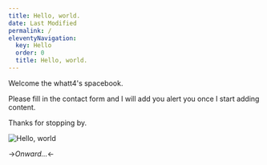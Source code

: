 ```yaml
---
title: Hello, world.
date: Last Modified 
permalink: /
eleventyNavigation:
  key: Hello 
  order: 0
  title: Hello, world.
---
```

Welcome the whatt4's spacebook. 

Please fill in the contact form and I will add you alert you once I start adding content.

Thanks for stopping by.

![Hello, world](/content/images/hello.jpg)

->*Onward...*<-



